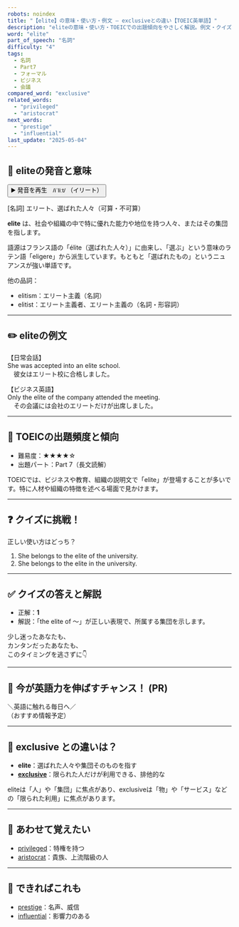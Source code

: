 ```yaml
---
robots: noindex
title: "【elite】の意味・使い方・例文 ― exclusiveとの違い【TOEIC英単語】"
description: "eliteの意味・使い方・TOEICでの出題傾向をやさしく解説。例文・クイズ付きでexclusiveとの違いもわかりやすく学べます。"
word: "elite"
part_of_speech: "名詞"
difficulty: "4"
tags:
  - 名詞
  - Part7
  - フォーマル
  - ビジネス
  - 会議
compared_word: "exclusive"
related_words:
  - "privileged"
  - "aristocrat"
next_words:
  - "prestige"
  - "influential"
last_update: "2025-05-04"
---
```


## 🔰 eliteの発音と意味

<button class="play-audio" onclick="playTTS('elite')">
  <span class="play-audio-main">
    ▶️ 発音を再生　/iˈliːt/
  </span>
  <span class="play-audio-sub">
    （イリート）
  </span>
</button>

[名詞] エリート、選ばれた人々（可算・不可算）

**elite** は、社会や組織の中で特に優れた能力や地位を持つ人々、またはその集団を指します。

語源はフランス語の「élite（選ばれた人々）」に由来し、「選ぶ」という意味のラテン語「eligere」から派生しています。もともと「選ばれたもの」というニュアンスが強い単語です。

他の品詞：  
- elitism：エリート主義（名詞）
- elitist：エリート主義者、エリート主義の（名詞・形容詞）

---

## ✏️ eliteの例文

【日常会話】  
She was accepted into an elite school.  
　彼女はエリート校に合格しました。

【ビジネス英語】  
Only the elite of the company attended the meeting.  
　その会議には会社のエリートだけが出席しました。

---

## 🎯 TOEICの出題頻度と傾向

- 難易度：★★★★☆
- 出題パート：Part 7（長文読解）

TOEICでは、ビジネスや教育、組織の説明文で「elite」が登場することが多いです。特に人材や組織の特徴を述べる場面で見かけます。

---

## ❓ クイズに挑戦！

正しい使い方はどっち？

1. She belongs to the elite of the university.  
2. She belongs to the elite in the university.

---

## ✅ クイズの答えと解説

- 正解：**1**
- 解説：「the elite of ～」が正しい表現で、所属する集団を示します。

少し迷ったあなたも、  
カンタンだったあなたも、  
このタイミングを逃さずに👇️

---

## 🚀 今が英語力を伸ばすチャンス！ (PR)

<div class="info-center">
＼英語に触れる毎日へ／<br>  
（おすすめ情報予定）
</div>

---

## 🤔  exclusive との違いは？

- **elite**：選ばれた人々や集団そのものを指す
- **[exclusive](/word/exclusive/)**：限られた人だけが利用できる、排他的な

eliteは「人」や「集団」に焦点があり、exclusiveは「物」や「サービス」などの「限られた利用」に焦点があります。

---

## 🧩 あわせて覚えたい

- [privileged](/word/privileged/)：特権を持つ
- [aristocrat](/word/aristocrat/)：貴族、上流階級の人

---

## 📖 できればこれも

- [prestige](/word/prestige/)：名声、威信
- [influential](/word/influential/)：影響力のある

<!-- cvid: aid09_bid34 -->
